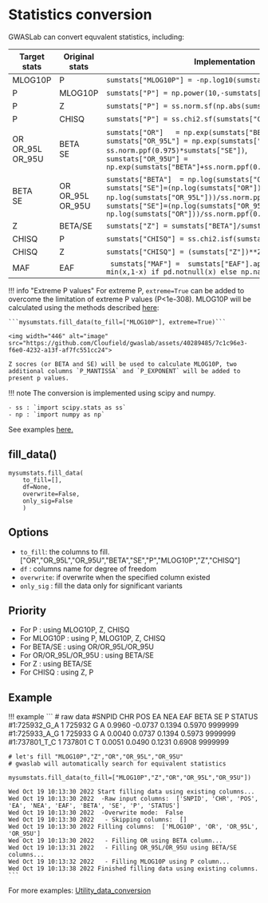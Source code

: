 # Statistics conversion

GWASLab can convert equvalent statistics, including:

|Target stats|Original stats|Implementation|
|-|-|-|
|MLOG10P|P|`sumstats["MLOG10P"] = -np.log10(sumstats["P"])` |
|P|MLOG10P|`sumstats["P"] = np.power(10,-sumstats["MLOG10P"])`|
|P|Z|`sumstats["P"] = ss.norm.sf(np.abs(sumstats["Z"])) * 2`|
|P|CHISQ|`sumstats["P"] = ss.chi2.sf(sumstats["CHISQ"], 1)`|
|OR<br />OR_95L<br />OR_95U|BETA<br />SE|`sumstats["OR"]   = np.exp(sumstats["BETA"])`, <br /> `sumstats["OR_95L"] = np.exp(sumstats["BETA"]-ss.norm.ppf(0.975)*sumstats["SE"])`, <br /> `sumstats["OR_95U"] = np.exp(sumstats["BETA"]+ss.norm.ppf(0.975)*sumstats["SE"])`|
| BETA <br /> SE|OR <br />OR_95L<br />OR_95U|`sumstats["BETA"]  = np.log(sumstats["OR"])  `, <br /> `sumstats["SE"]=(np.log(sumstats["OR"]) - np.log(sumstats["OR_95L"]))/ss.norm.ppf(0.975)`, <br /> `sumstats["SE"]=(np.log(sumstats["OR_95U"]) - np.log(sumstats["OR"]))/ss.norm.ppf(0.975)`|
|Z|BETA/SE|`sumstats["Z"] = sumstats["BETA"]/sumstats["SE"]`|
|CHISQ|P|`sumstats["CHISQ"] = ss.chi2.isf(sumstats["P"], 1)`|
|CHISQ|Z|`sumstats["CHISQ"] = (sumstats["Z"])**2`|
|MAF|EAF|` sumstats["MAF"] =  sumstats["EAF"].apply(lambda x: min(x,1-x) if pd.notnull(x) else np.nan)`|


!!! info "Extreme P values"
    For extreme P, `extreme=True` can be added to overcome the limitation of extreme P values (P<1e-308). MLOG10P will be calculated using the methods described [here](https://stackoverflow.com/questions/46416027/how-to-compute-p-values-from-z-scores-in-r-when-the-z-score-is-large-pvalue-muc/46416222#46416222):
    
    ```mysumstats.fill_data(to_fill=["MLOG10P"], extreme=True)```
    
    <img width="446" alt="image" src="https://github.com/Cloufield/gwaslab/assets/40289485/7c1c96e3-f6e0-4232-a13f-af7fc551cc24">

    Z socres (or BETA and SE) will be used to calculate MLOG10P, two additional columns `P_MANTISSA` and `P_EXPONENT` will be added to present p values. 
    

!!! note
    The conversion is implemented using scipy and numpy.
    
    - ss : `import scipy.stats as ss`
    - np : `import numpy as np`

See examples [here.](https://cloufield.github.io/gwaslab/utility_data_conversion/)

## fill_data()

```
mysumstats.fill_data( 
    to_fill=[],
    df=None,
    overwrite=False,
    only_sig=False
    )
```

## Options

- `to_fill`: the columns to fill. ["OR","OR_95L","OR_95U","BETA","SE","P","MLOG10P","Z","CHISQ"]
- `df` : columns name for degree of freedom
- `overwrite`: if overwrite when the specified column existed
- `only_sig` : fill the data only for significant variants

## Priority

- For P : using MLOG10P, Z, CHISQ 
- For MLOG10P : using P, MLOG10P, Z, CHISQ 
- For BETA/SE : using OR/OR_95L/OR_95U
- For OR/OR_95L/OR_95U : using BETA/SE
- For Z : using BETA/SE
- For CHISQ : using  Z, P

## Example

!!! example
    ```
    # raw data
    #SNPID	CHR	POS	EA	NEA	EAF	BETA	SE	P	STATUS
    #1:725932_G_A	1	725932	G	A	0.9960	-0.0737	0.1394	0.5970	9999999
    #1:725933_A_G	1	725933	G	A	0.0040	0.0737	0.1394	0.5973	9999999
    #1:737801_T_C	1	737801	C	T	0.0051	0.0490	0.1231	0.6908	9999999
    
    # let's fill "MLOG10P","Z","OR","OR_95L","OR_95U"
    # gwaslab will automatically search for equivalent statistics
    
    mysumstats.fill_data(to_fill=["MLOG10P","Z","OR","OR_95L","OR_95U"])
    
    Wed Oct 19 10:13:30 2022 Start filling data using existing columns...
    Wed Oct 19 10:13:30 2022  -Raw input columns:  ['SNPID', 'CHR', 'POS', 'EA', 'NEA', 'EAF', 'BETA', 'SE', 'P', 'STATUS']
    Wed Oct 19 10:13:30 2022  -Overwrite mode:  False
    Wed Oct 19 10:13:30 2022   - Skipping columns:  []
    Wed Oct 19 10:13:30 2022 Filling columns:  ['MLOG10P', 'OR', 'OR_95L', 'OR_95U']
    Wed Oct 19 10:13:30 2022   - Filling OR using BETA column...
    Wed Oct 19 10:13:31 2022   - Filling OR_95L/OR_95U using BETA/SE columns...
    Wed Oct 19 10:13:32 2022   - Filling MLOG10P using P column...
    Wed Oct 19 10:13:38 2022 Finished filling data using existing columns.
    ```

For more examples:
[Utility_data_conversion](https://github.com/Cloufield/gwaslab/blob/main/examples/Utility_data_conversion.ipynb)
